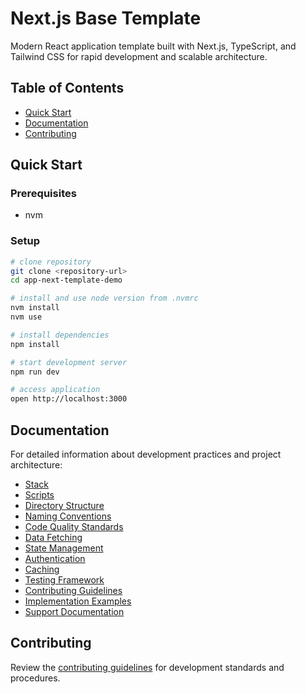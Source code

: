 # Next.js Base Template

Modern React application template built with Next.js, TypeScript, and Tailwind CSS for rapid development and scalable architecture.

## Table of Contents

- [Quick Start](#quick-start)
- [Documentation](#documentation)
- [Contributing](#contributing)

## Quick Start

### Prerequisites

- nvm

### Setup

```bash
# clone repository
git clone <repository-url>
cd app-next-template-demo

# install and use node version from .nvmrc
nvm install
nvm use

# install dependencies
npm install

# start development server
npm run dev

# access application
open http://localhost:3000
```

## Documentation

For detailed information about development practices and project architecture:

- [Stack](docs/stack.md)
- [Scripts](docs/tools.md)
- [Directory Structure](docs/directory-structure.md)
- [Naming Conventions](docs/naming-conventions.md)
- [Code Quality Standards](docs/code-quality.md)
- [Data Fetching](docs/data-fetching.md)
- [State Management](docs/state-management.md)
- [Authentication](docs/authentication.md)
- [Caching](docs/caching.md)
- [Testing Framework](docs/testing.md)
- [Contributing Guidelines](docs/contributing.md)
- [Implementation Examples](docs/examples.md)
- [Support Documentation](docs/support.md)

## Contributing

Review the [contributing guidelines](docs/contributing.md) for development standards and procedures.
